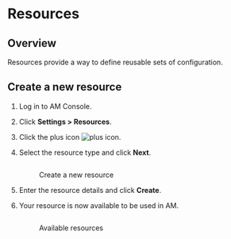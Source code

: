 # Resources

## Overview

Resources provide a way to define reusable sets of configuration.

## Create a new resource

1. Log in to AM Console.
2. Click **Settings > Resources**.
3. Click the plus icon ![plus icon](https://docs.gravitee.io/images/icons/plus-icon.png).
4.  Select the resource type and click **Next**.



    <figure><img src="https://docs.gravitee.io/images/am/current/graviteeio-am-userguide-resource-types.png" alt=""><figcaption><p>Create a new resource</p></figcaption></figure>
5. Enter the resource details and click **Create**.
6.  Your resource is now available to be used in AM.



    <figure><img src="https://docs.gravitee.io/images/am/current/graviteeio-am-userguide-resource-reference.png" alt=""><figcaption><p>Available resources</p></figcaption></figure>
